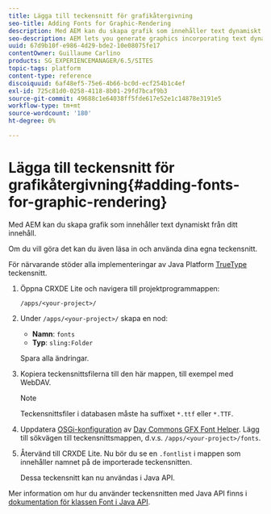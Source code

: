 ```yaml
---
title: Lägga till teckensnitt för grafikåtergivning
seo-title: Adding Fonts for Graphic-Rendering
description: Med AEM kan du skapa grafik som innehåller text dynamiskt från ditt innehåll
seo-description: AEM lets you generate graphics incorporating text dynamically taken from your content
uuid: 67d9b10f-e986-4d29-bde2-10e08075fe17
contentOwner: Guillaume Carlino
products: SG_EXPERIENCEMANAGER/6.5/SITES
topic-tags: platform
content-type: reference
discoiquuid: 6af48ef5-75e6-4b66-bc0d-ecf254b1c4ef
exl-id: 725c81d0-0258-4118-8b01-29fd7bcaf9b3
source-git-commit: 49688c1e64038ff5fde617e52e1c14878e3191e5
workflow-type: tm+mt
source-wordcount: '180'
ht-degree: 0%

---
```


# Lägga till teckensnitt för grafikåtergivning{#adding-fonts-for-graphic-rendering}

Med AEM kan du skapa grafik som innehåller text dynamiskt från ditt innehåll.

Om du vill göra det kan du även läsa in och använda dina egna teckensnitt.

För närvarande stöder alla implementeringar av Java Platform [TrueType](https://en.wikipedia.org/wiki/Truetype) teckensnitt.

1. Öppna CRXDE Lite och navigera till projektprogrammappen:

   `/apps/<your-project>/`

1. Under `/apps/<your-project>/` skapa en nod:

   * **Namn**: `fonts`
   * **Typ**: `sling:Folder`

   Spara alla ändringar.

1. Kopiera teckensnittsfilerna till den här mappen, till exempel med WebDAV.

   >[!NOTE]
   >
   >Teckensnittsfiler i databasen måste ha suffixet `*.ttf` eller `*.TTF`.

1. Uppdatera [OSGi-konfiguration](/help/sites-deploying/configuring-osgi.md) av [Day Commons GFX Font Helper](/help/sites-deploying/osgi-configuration-settings.md). Lägg till sökvägen till teckensnittsmappen, d.v.s. `/apps/<your-project>/fonts`.

1. Återvänd till CRXDE Lite. Nu bör du se en `.fontlist` i mappen som innehåller namnet på de importerade teckensnitten.

   Dessa teckensnitt kan nu användas i Java API.

Mer information om hur du använder teckensnitten med Java API finns i [dokumentation för klassen Font i Java API](https://download.oracle.com/javase/6/docs/api/java/awt/Font.html).
